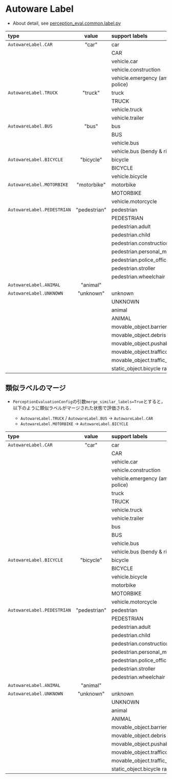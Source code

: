 # Autoware Label

- About detail, see [perception_eval.common.label.py](../../perception_eval/perception_eval/common/label.py)

| type                       |    value     | support labels                         |
| :------------------------- | :----------: | :------------------------------------- |
| `AutowareLabel.CAR`        |    "car"     | car                                    |
|                            |              | CAR                                    |
|                            |              | vehicle.car                            |
|                            |              | vehicle.construction                   |
|                            |              | vehicle.emergency (ambulance & police) |
| `AutowareLabel.TRUCK`      |   "truck"    | truck                                  |
|                            |              | TRUCK                                  |
|                            |              | vehicle.truck                          |
|                            |              | vehicle.trailer                        |
| `AutowareLabel.BUS`        |    "bus"     | bus                                    |
|                            |              | BUS                                    |
|                            |              | vehicle.bus                            |
|                            |              | vehicle.bus (bendy & rigid)            |
| `AutowareLabel.BICYCLE`    |  "bicycle"   | bicycle                                |
|                            |              | BICYCLE                                |
|                            |              | vehicle.bicycle                        |
| `AutowareLabel.MOTORBIKE`  | "motorbike"  | motorbike                              |
|                            |              | MOTORBIKE                              |
|                            |              | vehicle.motorcycle                     |
| `AutowareLabel.PEDESTRIAN` | "pedestrian" | pedestrian                             |
|                            |              | PEDESTRIAN                             |
|                            |              | pedestrian.adult                       |
|                            |              | pedestrian.child                       |
|                            |              | pedestrian.construction_worker         |
|                            |              | pedestrian.personal_mobility           |
|                            |              | pedestrian.police_officer              |
|                            |              | pedestrian.stroller                    |
|                            |              | pedestrian.wheelchair                  |
| `AutowareLabel.ANIMAL`     |   "animal"   |                                        |
| `AutowareLabel.UNKNOWN`    |  "unknown"   | unknown                                |
|                            |              | UNKNOWN                                |
|                            |              | animal                                 |
|                            |              | ANIMAL                                 |
|                            |              | movable_object.barrier                 |
|                            |              | movable_object.debris                  |
|                            |              | movable_object.pushable_pullable       |
|                            |              | movable_object.trafficcone             |
|                            |              | movable_object.traffic_cone            |
|                            |              | static_object.bicycle rack             |

## 類似ラベルのマージ

- `PerceptionEvaluationConfig`の引数`merge_similar_labels=True`とすると，以下のように類似ラベルがマージされた状態で評価される．

  - `AutowareLabel.TRUCK` / `AutowareLabel.BUS` -> `AutowareLabel.CAR`
  - `AutowareLabel.MOTORBIKE` -> `AutowareLabel.BICYCLE`

| type                       |    value     | support labels                         |
| :------------------------- | :----------: | :------------------------------------- |
| `AutowareLabel.CAR`        |    "car"     | car                                    |
|                            |              | CAR                                    |
|                            |              | vehicle.car                            |
|                            |              | vehicle.construction                   |
|                            |              | vehicle.emergency (ambulance & police) |
|                            |              | truck                                  |
|                            |              | TRUCK                                  |
|                            |              | vehicle.truck                          |
|                            |              | vehicle.trailer                        |
|                            |              | bus                                    |
|                            |              | BUS                                    |
|                            |              | vehicle.bus                            |
|                            |              | vehicle.bus (bendy & rigid)            |
| `AutowareLabel.BICYCLE`    |  "bicycle"   | bicycle                                |
|                            |              | BICYCLE                                |
|                            |              | vehicle.bicycle                        |
|                            |              | motorbike                              |
|                            |              | MOTORBIKE                              |
|                            |              | vehicle.motorcycle                     |
| `AutowareLabel.PEDESTRIAN` | "pedestrian" | pedestrian                             |
|                            |              | PEDESTRIAN                             |
|                            |              | pedestrian.adult                       |
|                            |              | pedestrian.child                       |
|                            |              | pedestrian.construction_worker         |
|                            |              | pedestrian.personal_mobility           |
|                            |              | pedestrian.police_officer              |
|                            |              | pedestrian.stroller                    |
|                            |              | pedestrian.wheelchair                  |
| `AutowareLabel.ANIMAL`     |   "animal"   |                                        |
| `AutowareLabel.UNKNOWN`    |  "unknown"   | unknown                                |
|                            |              | UNKNOWN                                |
|                            |              | animal                                 |
|                            |              | ANIMAL                                 |
|                            |              | movable_object.barrier                 |
|                            |              | movable_object.debris                  |
|                            |              | movable_object.pushable_pullable       |
|                            |              | movable_object.trafficcone             |
|                            |              | movable_object.traffic_cone            |
|                            |              | static_object.bicycle rack             |
